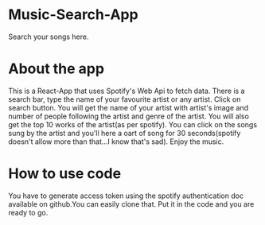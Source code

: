 # Music-Search-App

Search your songs here.

# About the app
This is a React-App that uses Spotify's Web Api to fetch data.
There is a search bar, type the name of your favourite artist or any artist.
Click on search button.
You will get the name of your artist with artist's image and number of people following the artist and genre of the artist.
You will also get the top 10 works of the artist(as per spotify).
You can click on the songs sung by the artist and you'll here a oart of song for 30 seconds(spotify doesn't allow more than that...I know that's sad).
Enjoy the music.

# How to use code
You have to generate access token using the spotify authentication doc available on github.You can easily clone that.
Put it in the code and you are ready to go.
